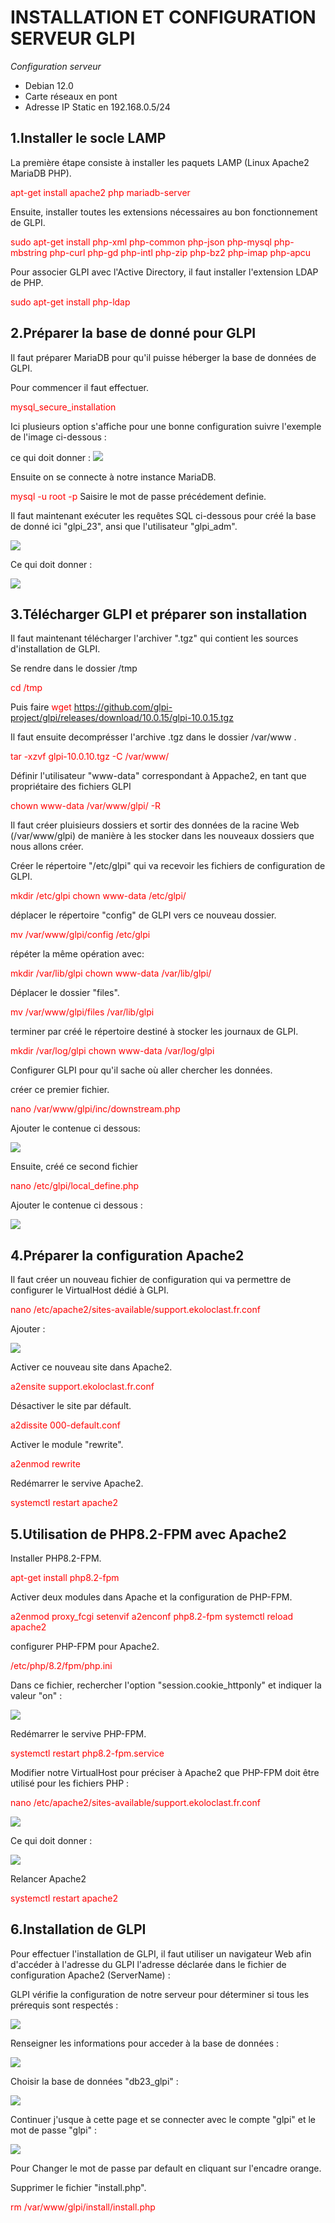 # INSTALLATION ET CONFIGURATION SERVEUR GLPI
    
*Configuration serveur*
    
- Debian 12.0
- Carte réseaux en pont 
- Adresse IP Static en 192.168.0.5/24
    

## 1.Installer le socle LAMP
    
La première étape consiste à installer les paquets LAMP (Linux Apache2 MariaDB PHP).
    
<span style="color: red;">apt-get install apache2 php mariadb-server</span>
    
    
Ensuite, installer toutes les extensions nécessaires au bon fonctionnement de GLPI.
    
<span style="color: red;">sudo apt-get install php-xml php-common php-json php-mysql php-mbstring php-curl php-gd php-intl php-zip php-bz2 php-imap php-apcu</span>
    
    
Pour associer GLPI avec l'Active Directory, il faut installer l'extension LDAP de PHP.
    
<span style="color: red;">sudo apt-get install php-ldap</span>
    
    
    
## 2.Préparer la base de donné pour GLPI
    
Il faut préparer MariaDB pour qu'il puisse héberger la base de données de GLPI.
    
Pour commencer il faut effectuer.
    
<span style="color: red;">mysql_secure_installation</span>
    
Ici plusieurs option s'affiche pour une bonne configuration suivre l'exemple de l'image ci-dessous :
    
ce qui doit donner :
![](https://github.com/WildCodeSchool/TSSR-2402-P3-G3-BuildYourInfra-Ekoloclast/blob/main/Ressources%20Install%20et%20configuration%20GLPI/Securiser-MariaDB-pour-GLPI.png)
    
Ensuite on se connecte à notre instance MariaDB.
    
<span style="color: red;">mysql -u root -p</span>
Saisire le mot de passe précédement definie.
    
Il faut maintenant exécuter les requêtes SQL ci-dessous pour créé la base de donné ici "glpi_23", ansi que l'utilisateur "glpi_adm".
    
![](https://github.com/WildCodeSchool/TSSR-2402-P3-G3-BuildYourInfra-Ekoloclast/blob/main/Ressources%20Install%20et%20configuration%20GLPI/base_de_donner.png)
    
Ce qui doit donner :
    
![](https://github.com/WildCodeSchool/TSSR-2402-P3-G3-BuildYourInfra-Ekoloclast/blob/main/Ressources%20Install%20et%20configuration%20GLPI/Creer-base-de-donnees-GLPI.png)
    
    
## 3.Télécharger GLPI et préparer son installation
    
Il faut maintenant télécharger l'archiver ".tgz" qui contient les sources d'installation de GLPI.
    
Se rendre dans le dossier /tmp
    
<span style="color: red;">cd /tmp</span>
    
Puis faire
<span style="color: red;">wget https://github.com/glpi-project/glpi/releases/download/10.0.15/glpi-10.0.15.tgz
</span>
    
Il faut ensuite decomprésser l'archive .tgz dans le dossier /var/www .
    
<span style="color: red;">tar -xzvf glpi-10.0.10.tgz -C /var/www/</span>
    
Définir l'utilisateur "www-data" correspondant à Appache2, en tant que propriétaire des fichiers GLPI
    
<span style="color: red;">chown www-data /var/www/glpi/ -R</span>
    
Il faut créer pluisieurs dossiers et sortir des données de la racine Web (/var/www/glpi) de manière à les stocker dans les nouveaux dossiers que nous allons créer.
    
Créer le répertoire "/etc/glpi" qui va recevoir les fichiers de configuration de GLPI.
    
<span style="color: red;">mkdir /etc/glpi</span>
<span style="color: red;">chown www-data /etc/glpi/</span>
    
déplacer le répertoire "config" de GLPI vers ce nouveau dossier.
    
<span style="color: red;">mv /var/www/glpi/config /etc/glpi</span>
    
répéter la même opération avec:
    
<span style="color: red;">mkdir /var/lib/glpi</span>
<span style="color: red;">chown www-data /var/lib/glpi/</span>
    
Déplacer le dossier "files".
    
<span style="color: red;">mv /var/www/glpi/files /var/lib/glpi</span>
    
terminer par créé le répertoire destiné à stocker les journaux de GLPI.
    
<span style="color: red;">mkdir /var/log/glpi</span>
<span style="color: red;">chown www-data /var/log/glpi</span>
    
Configurer GLPI pour qu'il sache où aller chercher les données.
    
créer ce premier fichier.
    
<span style="color: red;">nano /var/www/glpi/inc/downstream.php</span>
    
Ajouter le contenue ci dessous:
    
![](https://github.com/WildCodeSchool/TSSR-2402-P3-G3-BuildYourInfra-Ekoloclast/blob/main/Ressources%20Install%20et%20configuration%20GLPI/Capture%20d%E2%80%99e%CC%81cran%202024-05-23%20a%CC%80%2013.36.26.png)
    
Ensuite, créé ce second fichier
    
<span style="color: red;">nano /etc/glpi/local_define.php</span>
    
Ajouter le contenue ci dessous :
    
![](https://github.com/WildCodeSchool/TSSR-2402-P3-G3-BuildYourInfra-Ekoloclast/blob/main/Ressources%20Install%20et%20configuration%20GLPI/Fichier_php2.png)
    
    
## 4.Préparer la configuration Apache2
    
Il faut créer un nouveau fichier de configuration qui va permettre de configurer le VirtualHost dédié à GLPI.
    
<span style="color: red;">nano /etc/apache2/sites-available/support.ekoloclast.fr.conf</span>
    
Ajouter :
    
![](https://github.com/WildCodeSchool/TSSR-2402-P3-G3-BuildYourInfra-Ekoloclast/blob/main/Ressources%20Install%20et%20configuration%20GLPI/Edition_fichier_virtualhost.png)
    
Activer ce nouveau site dans Apache2.
    
<span style="color: red;">a2ensite support.ekoloclast.fr.conf</span>
    
Désactiver le site par défault.
    
<span style="color: red;">a2dissite 000-default.conf</span>
    
Activer le module "rewrite".
    
<span style="color: red;">a2enmod rewrite</span>
    
Redémarrer le servive Apache2.
    
<span style="color: red;">systemctl restart apache2</span>
    
    
## 5.Utilisation de PHP8.2-FPM avec Apache2
    
Installer PHP8.2-FPM.
    
<span style="color: red;">apt-get install php8.2-fpm</span>
    
Activer deux modules dans Apache et la configuration de PHP-FPM.
    
<span style="color: red;">a2enmod proxy_fcgi setenvif</span>
<span style="color: red;">a2enconf php8.2-fpm</span>
<span style="color: red;">systemctl reload apache2</span>
    
configurer PHP-FPM pour Apache2.
    
<span style="color: red;">/etc/php/8.2/fpm/php.ini</span>
    
Dans ce fichier, rechercher l'option "session.cookie_httponly" et indiquer la valeur "on" :
    
![](https://github.com/WildCodeSchool/TSSR-2402-P3-G3-BuildYourInfra-Ekoloclast/blob/main/Ressources%20Install%20et%20configuration%20GLPI/Cookie.png)
    
Redémarrer le servive PHP-FPM.
    
<span style="color: red;">systemctl restart php8.2-fpm.service</span>
    
Modifier notre VirtualHost pour préciser à Apache2 que PHP-FPM doit être utilisé pour les fichiers PHP :
    
<span style="color: red;">nano /etc/apache2/sites-available/support.ekoloclast.fr.conf</span>
    
![](https://github.com/WildCodeSchool/TSSR-2402-P3-G3-BuildYourInfra-Ekoloclast/blob/main/Ressources%20Install%20et%20configuration%20GLPI/PHP_localhost.png)
    
Ce qui doit donner :
    
![](https://github.com/WildCodeSchool/TSSR-2402-P3-G3-BuildYourInfra-Ekoloclast/blob/main/Ressources%20Install%20et%20configuration%20GLPI/Apache2-et-PHP-FPM-Exemple.png)
    
Relancer Apache2
    
<span style="color: red;">systemctl restart apache2</span>
    
    
## 6.Installation de GLPI
    
Pour effectuer l'installation de GLPI, il faut utiliser un navigateur Web afin d'accéder à l'adresse du GLPI l'adresse déclarée dans le fichier de configuration Apache2 (ServerName) :
    
GLPI vérifie la configuration de notre serveur pour déterminer si tous les prérequis sont respectés :
    
![](https://github.com/WildCodeSchool/TSSR-2402-P3-G3-BuildYourInfra-Ekoloclast/blob/main/Ressources%20Install%20et%20configuration%20GLPI/Installation-de-GLPI-Etape-4.png)
    
Renseigner les informations pour acceder à la base de données :
    
![](https://github.com/WildCodeSchool/TSSR-2402-P3-G3-BuildYourInfra-Ekoloclast/blob/main/Ressources%20Install%20et%20configuration%20GLPI/Installation-de-GLPI-Etape-4.png)
    
Choisir la base de données "db23_glpi" :
    
![](https://github.com/WildCodeSchool/TSSR-2402-P3-G3-BuildYourInfra-Ekoloclast/blob/main/Ressources%20Install%20et%20configuration%20GLPI/Installation-de-GLPI-Etape-5.png)
    
Continuer j'usque à cette page et se connecter avec le compte "glpi" et le mot de passe "glpi" :
    
![](https://github.com/WildCodeSchool/TSSR-2402-P3-G3-BuildYourInfra-Ekoloclast/blob/main/Ressources%20Install%20et%20configuration%20GLPI/Installation-de-GLPI-Etape-9.png)
    
Pour Changer le mot de passe par default en cliquant sur l'encadre orange.
    
Supprimer le fichier "install.php".
    
<span style="color: red;">rm /var/www/glpi/install/install.php</span>

